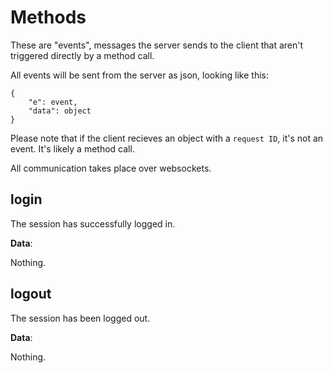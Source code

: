 # Methods

These are "events", messages the server sends to the client that aren't triggered directly by a method call.

All events will be sent from the server as json, looking like this:

	{
		"e": event,
		"data": object
	}

Please note that if the client recieves an object with a `request ID`, it's not an event. It's likely a method call.

All communication takes place over websockets.

## login

The session has successfully logged in.

**Data**:

Nothing.

## logout

The session has been logged out.

**Data**:

Nothing.
